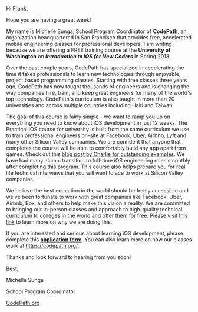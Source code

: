 Hi Frank,

Hope you are having a great week! 

My name is Michelle Sunga, School Program Coordinator of **CodePath**, an organization headquartered in San Francisco that provides free, accelerated mobile engineering classes for professional developers. I am writing because we are offering a FREE training course at the **University of Washington** on ***Introduction to iOS for New Coders*** in Spring 2018.

Over the past couple years, CodePath has specialized in accelerating the time it takes professionals to learn new technologies through enjoyable, project based programming classes. Starting with free classes three years ago, CodePath has now taught thousands of engineers and is changing the way companies hire, train, and keep great engineers for many of the world's top technology. CodePath's curriculum is also taught in more than 20 universities and across multiple countries including Haiti and Taiwan.

The goal of this course is fairly simple - we want to ramp you up on everything you need to know about iOS development in just 12 weeks. The Practical iOS course for university is built from the same curriculum we use to train professional engineers on-site at Facebook, [Uber](https://eng.uber.com/codepath-partnership/), Airbnb, Lyft and many other Silicon Valley companies. We are confident that anyone that completes the course will be able to comfortably build any app apart from games. Check out this [blog post by Charlie for outstanding examples](https://blog.codepath.com/2016/06/14/an-experiment-across-17-universities-shows-the-secret-to-diversifying-the-tech-industry/). We have had many alumni transition to full-time iOS engineering roles smoothly after completing this program. This course also helps prepare you for real life technical interviews that you will want to ace to work at Silicon Valley companies.

We believe the best education in the world should be freely accessible and we’ve been fortunate to work with great companies like Facebook, Uber, Airbnb, Box, and others to help make this vision a reality. We are committed to bringing our in-person classes and approach to high-quality technical curriculum to colleges in the world and offer them for free. Please visit this [link](http://codepath.com/about) to learn more on why we are doing this. 

If you are interested and serious about learning iOS development, please complete this [**application form**](https://codepath.org/classes). You can also learn more on how our classes work at https://codepath.org/.

Thanks and look forward to hearing from you soon!

Best,

Michelle Sunga

School Program Coordinator

[CodePath.org](https://codepath.org/)
